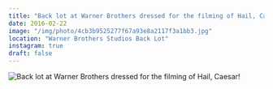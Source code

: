 ```yaml
---
title: "Back lot at Warner Brothers dressed for the filming of Hail, Caesar!"
date: 2016-02-22
image: "/img/photo/4cb3b9525277f67a93e8a2117f3a1bb3.jpg"
location: "Warner Brothers Studios Back Lot"
instagram: true
draft: false
---
```


![Back lot at Warner Brothers dressed for the filming of Hail, Caesar!](/img/photo/4cb3b9525277f67a93e8a2117f3a1bb3.jpg)
